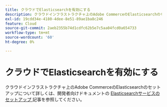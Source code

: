 ```yaml
---
title: クラウドでElasticsearchを有効にする
description: クラウドインフラストラクチャ上のAdobe CommerceのElasticsearchのセットアップについて詳しくは、開発者向けドキュメントの [Elasticsearchサービスのセットアップ ] （https://experienceleague.adobe.com/en/docs/commerce-cloud-service/user-guide/configure/service/elasticsearch）を参照してください。
exl-id: 19cdd34e-4180-4dee-8e51-89ae1ba8c246
feature: Cloud
source-git-commit: 2aeb2355b74d1cdfc62b5e7c5aa04fcd0a654733
workflow-type: tm+mt
source-wordcount: '60'
ht-degree: 0%

---
```


# クラウドでElasticsearchを有効にする

クラウドインフラストラクチャ上のAdobe CommerceのElasticsearchのセットアップについて詳しくは、開発者向けドキュメントの [Elasticsearchサービスのセットアップ ](https://experienceleague.adobe.com/en/docs/commerce-cloud-service/user-guide/configure/service/elasticsearch) 記事を参照してください。
